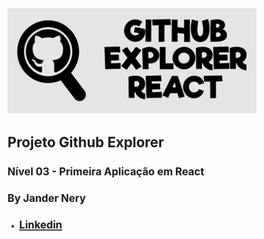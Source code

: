 ##

![Banner Github Explorer](https://github.com/jnerydesigner/github_explorer_frontend/blob/master/src/assets/images/banner-github-explorer-react.png)

# Projeto Github Explorer

## Nível 03 - Primeira Aplicação em React





## By Jander Nery
* ##  [Linkedin](https://www.linkedin.com/in/jander-nery-61531335/)